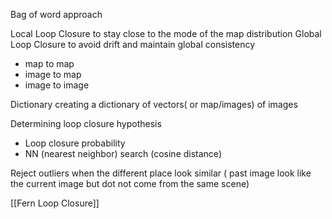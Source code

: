 Bag of word approach


Local Loop Closure
	to stay close to the mode of the map distribution
Global Loop Closure
	to avoid drift and maintain global consistency

- map to map
- image to map
-  image to image


Dictionary
creating a dictionary of vectors( or map/images) of images

Determining loop closure hypothesis

 - Loop closure probability
 - NN (nearest neighbor) search (cosine distance)

Reject outliers
	when the different place look similar  ( past image look like the current image but dot not come from the same scene)
	
	
	
	
[[Fern Loop Closure]]